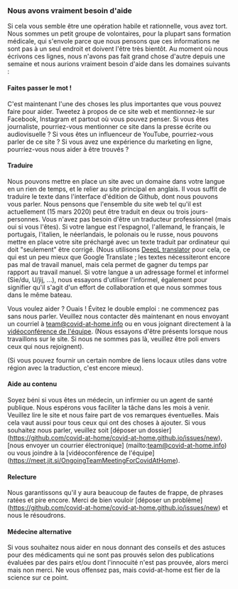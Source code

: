 ### Nous avons vraiment besoin d'aide

Si cela vous semble être une opération habile et rationnelle, vous avez tort. Nous sommes un petit groupe de volontaires, pour la plupart sans formation médicale, qui s'envole parce que nous pensons que ces informations ne sont pas à un seul endroit et doivent l'être très bientôt. Au moment où nous écrivons ces lignes, nous n'avons pas fait grand chose d'autre depuis une semaine et nous aurions vraiment besoin d'aide dans les domaines suivants :

#### Faites passer le mot !

C'est maintenant l'une des choses les plus importantes que vous pouvez faire pour aider. Tweetez à propos de ce site web et mentionnez-le sur Facebook, Instagram et partout où vous pouvez penser. Si vous êtes journaliste, pourriez-vous mentionner ce site dans la presse écrite ou audiovisuelle ? Si vous êtes un influenceur de YouTube, pourriez-vous parler de ce site ? Si vous avez une expérience du marketing en ligne, pourriez-vous nous aider à être trouvés ?

#### Traduire

Nous pouvons mettre en place un site avec un domaine dans votre langue en un rien de temps, et le relier au site principal en anglais. Il vous suffit de traduire le texte dans l'interface d'édition de Github, dont nous pouvons vous parler. Nous pensons que l'ensemble du site web tel qu'il est actuellement (15 mars 2020) peut être traduit en deux ou trois jours-personnes. Vous n'avez pas besoin d'être un traducteur professionnel (mais oui si vous l'êtes). Si votre langue est l'espagnol, l'allemand, le français, le portugais, l'italien, le néerlandais, le polonais ou le russe, nous pouvons mettre en place votre site préchargé avec un texte traduit par ordinateur qui doit "seulement" être corrigé. (Nous utilisons [DeepL translator](https://www.deepl.com/translator) pour cela, ce qui est un peu mieux que Google Translate ; les textes nécessiteront encore pas mal de travail manuel, mais cela permet de gagner du temps par rapport au travail manuel. Si votre langue a un adressage formel et informel (Sie/du, U/jij, ...), nous essayons d'utiliser l'informel, également pour signifier qu'il s'agit d'un effort de collaboration et que nous sommes tous dans le même bateau. 

Vous voulez aider ? Ouais ! Évitez le double emploi : ne commencez pas sans nous parler. Veuillez nous contacter dès maintenant en nous envoyant un courriel à [team@covid-at-home.info](mailto:team@covid-at-home.info) ou en vous joignant directement à la [vidéoconférence de l'équipe](https://meet.jit.si/OngoingTeamMeetingForCovidAtHome). (Nous essayons d'être présents lorsque nous travaillons sur le site. Si nous ne sommes pas là, veuillez être poli envers ceux qui nous rejoignent).

(Si vous pouvez fournir un certain nombre de liens locaux utiles dans votre région avec la traduction, c'est encore mieux).

#### Aide au contenu

Soyez béni si vous êtes un médecin, un infirmier ou un agent de santé publique. Nous espérons vous faciliter la tâche dans les mois à venir. Veuillez lire le site et nous faire part de vos remarques éventuelles. Mais cela vaut aussi pour tous ceux qui ont des choses à ajouter. Si vous souhaitez nous parler, veuillez soit [déposer un dossier] (https://github.com/covid-at-home/covid-at-home.github.io/issues/new), [nous envoyer un courrier électronique] (mailto:team@covid-at-home.info) ou vous joindre à la [vidéoconférence de l'équipe] (https://meet.jit.si/OngoingTeamMeetingForCovidAtHome).

#### Relecture

Nous garantissons qu'il y aura beaucoup de fautes de frappe, de phrases ratées et pire encore. Merci de bien vouloir [déposer un problème] (https://github.com/covid-at-home/covid-at-home.github.io/issues/new) et nous le résoudrons.

#### Médecine alternative

Si vous souhaitez nous aider en nous donnant des conseils et des astuces pour des médicaments qui ne sont pas prouvés selon des publications évaluées par des pairs et/ou dont l'innocuité n'est pas prouvée, alors merci mais non merci. Ne vous offensez pas, mais covid-at-home est fier de la science sur ce point. 
